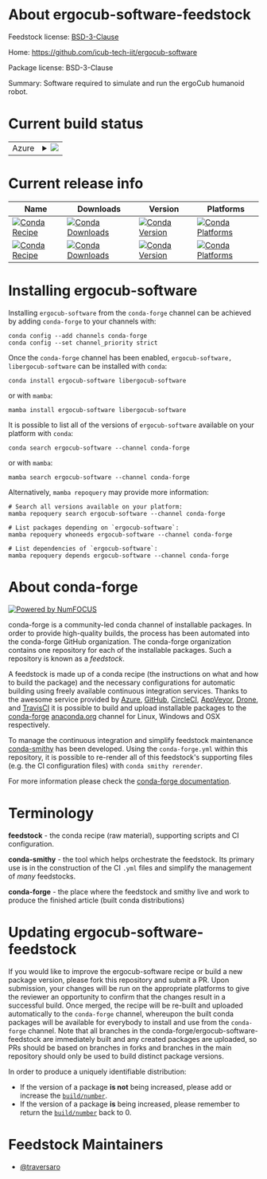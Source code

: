 About ergocub-software-feedstock
================================

Feedstock license: [BSD-3-Clause](https://github.com/conda-forge/ergocub-software-feedstock/blob/main/LICENSE.txt)

Home: https://github.com/icub-tech-iit/ergocub-software

Package license: BSD-3-Clause

Summary: Software required to simulate and run the ergoCub humanoid robot.

Current build status
====================


<table>
    
  <tr>
    <td>Azure</td>
    <td>
      <details>
        <summary>
          <a href="https://dev.azure.com/conda-forge/feedstock-builds/_build/latest?definitionId=22234&branchName=main">
            <img src="https://dev.azure.com/conda-forge/feedstock-builds/_apis/build/status/ergocub-software-feedstock?branchName=main">
          </a>
        </summary>
        <table>
          <thead><tr><th>Variant</th><th>Status</th></tr></thead>
          <tbody><tr>
              <td>linux_64</td>
              <td>
                <a href="https://dev.azure.com/conda-forge/feedstock-builds/_build/latest?definitionId=22234&branchName=main">
                  <img src="https://dev.azure.com/conda-forge/feedstock-builds/_apis/build/status/ergocub-software-feedstock?branchName=main&jobName=linux&configuration=linux%20linux_64_" alt="variant">
                </a>
              </td>
            </tr><tr>
              <td>linux_aarch64</td>
              <td>
                <a href="https://dev.azure.com/conda-forge/feedstock-builds/_build/latest?definitionId=22234&branchName=main">
                  <img src="https://dev.azure.com/conda-forge/feedstock-builds/_apis/build/status/ergocub-software-feedstock?branchName=main&jobName=linux&configuration=linux%20linux_aarch64_" alt="variant">
                </a>
              </td>
            </tr><tr>
              <td>linux_ppc64le</td>
              <td>
                <a href="https://dev.azure.com/conda-forge/feedstock-builds/_build/latest?definitionId=22234&branchName=main">
                  <img src="https://dev.azure.com/conda-forge/feedstock-builds/_apis/build/status/ergocub-software-feedstock?branchName=main&jobName=linux&configuration=linux%20linux_ppc64le_" alt="variant">
                </a>
              </td>
            </tr><tr>
              <td>osx_64</td>
              <td>
                <a href="https://dev.azure.com/conda-forge/feedstock-builds/_build/latest?definitionId=22234&branchName=main">
                  <img src="https://dev.azure.com/conda-forge/feedstock-builds/_apis/build/status/ergocub-software-feedstock?branchName=main&jobName=osx&configuration=osx%20osx_64_" alt="variant">
                </a>
              </td>
            </tr><tr>
              <td>osx_arm64</td>
              <td>
                <a href="https://dev.azure.com/conda-forge/feedstock-builds/_build/latest?definitionId=22234&branchName=main">
                  <img src="https://dev.azure.com/conda-forge/feedstock-builds/_apis/build/status/ergocub-software-feedstock?branchName=main&jobName=osx&configuration=osx%20osx_arm64_" alt="variant">
                </a>
              </td>
            </tr><tr>
              <td>win_64</td>
              <td>
                <a href="https://dev.azure.com/conda-forge/feedstock-builds/_build/latest?definitionId=22234&branchName=main">
                  <img src="https://dev.azure.com/conda-forge/feedstock-builds/_apis/build/status/ergocub-software-feedstock?branchName=main&jobName=win&configuration=win%20win_64_" alt="variant">
                </a>
              </td>
            </tr>
          </tbody>
        </table>
      </details>
    </td>
  </tr>
</table>

Current release info
====================

| Name | Downloads | Version | Platforms |
| --- | --- | --- | --- |
| [![Conda Recipe](https://img.shields.io/badge/recipe-ergocub--software-green.svg)](https://anaconda.org/conda-forge/ergocub-software) | [![Conda Downloads](https://img.shields.io/conda/dn/conda-forge/ergocub-software.svg)](https://anaconda.org/conda-forge/ergocub-software) | [![Conda Version](https://img.shields.io/conda/vn/conda-forge/ergocub-software.svg)](https://anaconda.org/conda-forge/ergocub-software) | [![Conda Platforms](https://img.shields.io/conda/pn/conda-forge/ergocub-software.svg)](https://anaconda.org/conda-forge/ergocub-software) |
| [![Conda Recipe](https://img.shields.io/badge/recipe-libergocub--software-green.svg)](https://anaconda.org/conda-forge/libergocub-software) | [![Conda Downloads](https://img.shields.io/conda/dn/conda-forge/libergocub-software.svg)](https://anaconda.org/conda-forge/libergocub-software) | [![Conda Version](https://img.shields.io/conda/vn/conda-forge/libergocub-software.svg)](https://anaconda.org/conda-forge/libergocub-software) | [![Conda Platforms](https://img.shields.io/conda/pn/conda-forge/libergocub-software.svg)](https://anaconda.org/conda-forge/libergocub-software) |

Installing ergocub-software
===========================

Installing `ergocub-software` from the `conda-forge` channel can be achieved by adding `conda-forge` to your channels with:

```
conda config --add channels conda-forge
conda config --set channel_priority strict
```

Once the `conda-forge` channel has been enabled, `ergocub-software, libergocub-software` can be installed with `conda`:

```
conda install ergocub-software libergocub-software
```

or with `mamba`:

```
mamba install ergocub-software libergocub-software
```

It is possible to list all of the versions of `ergocub-software` available on your platform with `conda`:

```
conda search ergocub-software --channel conda-forge
```

or with `mamba`:

```
mamba search ergocub-software --channel conda-forge
```

Alternatively, `mamba repoquery` may provide more information:

```
# Search all versions available on your platform:
mamba repoquery search ergocub-software --channel conda-forge

# List packages depending on `ergocub-software`:
mamba repoquery whoneeds ergocub-software --channel conda-forge

# List dependencies of `ergocub-software`:
mamba repoquery depends ergocub-software --channel conda-forge
```


About conda-forge
=================

[![Powered by
NumFOCUS](https://img.shields.io/badge/powered%20by-NumFOCUS-orange.svg?style=flat&colorA=E1523D&colorB=007D8A)](https://numfocus.org)

conda-forge is a community-led conda channel of installable packages.
In order to provide high-quality builds, the process has been automated into the
conda-forge GitHub organization. The conda-forge organization contains one repository
for each of the installable packages. Such a repository is known as a *feedstock*.

A feedstock is made up of a conda recipe (the instructions on what and how to build
the package) and the necessary configurations for automatic building using freely
available continuous integration services. Thanks to the awesome service provided by
[Azure](https://azure.microsoft.com/en-us/services/devops/), [GitHub](https://github.com/),
[CircleCI](https://circleci.com/), [AppVeyor](https://www.appveyor.com/),
[Drone](https://cloud.drone.io/welcome), and [TravisCI](https://travis-ci.com/)
it is possible to build and upload installable packages to the
[conda-forge](https://anaconda.org/conda-forge) [anaconda.org](https://anaconda.org/)
channel for Linux, Windows and OSX respectively.

To manage the continuous integration and simplify feedstock maintenance
[conda-smithy](https://github.com/conda-forge/conda-smithy) has been developed.
Using the ``conda-forge.yml`` within this repository, it is possible to re-render all of
this feedstock's supporting files (e.g. the CI configuration files) with ``conda smithy rerender``.

For more information please check the [conda-forge documentation](https://conda-forge.org/docs/).

Terminology
===========

**feedstock** - the conda recipe (raw material), supporting scripts and CI configuration.

**conda-smithy** - the tool which helps orchestrate the feedstock.
                   Its primary use is in the construction of the CI ``.yml`` files
                   and simplify the management of *many* feedstocks.

**conda-forge** - the place where the feedstock and smithy live and work to
                  produce the finished article (built conda distributions)


Updating ergocub-software-feedstock
===================================

If you would like to improve the ergocub-software recipe or build a new
package version, please fork this repository and submit a PR. Upon submission,
your changes will be run on the appropriate platforms to give the reviewer an
opportunity to confirm that the changes result in a successful build. Once
merged, the recipe will be re-built and uploaded automatically to the
`conda-forge` channel, whereupon the built conda packages will be available for
everybody to install and use from the `conda-forge` channel.
Note that all branches in the conda-forge/ergocub-software-feedstock are
immediately built and any created packages are uploaded, so PRs should be based
on branches in forks and branches in the main repository should only be used to
build distinct package versions.

In order to produce a uniquely identifiable distribution:
 * If the version of a package **is not** being increased, please add or increase
   the [``build/number``](https://docs.conda.io/projects/conda-build/en/latest/resources/define-metadata.html#build-number-and-string).
 * If the version of a package **is** being increased, please remember to return
   the [``build/number``](https://docs.conda.io/projects/conda-build/en/latest/resources/define-metadata.html#build-number-and-string)
   back to 0.

Feedstock Maintainers
=====================

* [@traversaro](https://github.com/traversaro/)

